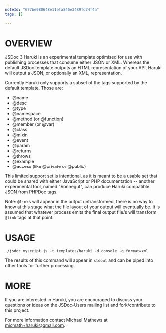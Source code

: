 ```yaml
---
noteId: "677be080648e11efa846e3489fd74f4a"
tags: []

---
```


OVERVIEW
========

JSDoc 3 Haruki is an experimental template optimised for use with publishing processes that consume either JSON or XML. Whereas the default JSDoc template outputs an HTML representation of your API, Haruki will output a JSON, or optionally an XML, representation.

Currently Haruki only supports a subset of the tags supported by the default template. Those are:

  * @name
  * @desc
  * @type
  * @namespace
  * @method (or @function)
  * @member (or @var)
  * @class
  * @mixin
  * @event
  * @param
  * @returns
  * @throws
  * @example
  * @access (like @private or @public)

This limited support set is intentional, as it is meant to be a usable set that could be shared with either JavaScript or PHP documentation -- another experimental tool, named "Vonnegut", can produce Haruki compatible JSON from PHPDoc tags.

Note: `@link`s will appear in the output untransformed, there is no way to know at this stage what the file layout of your output will eventually be. It is assumed that whatever process emits the final output file/s will transform `@link` tags at that point.

USAGE
=====

    ./jsdoc myscript.js -t templates/haruki -d console -q format=xml

The results of this command will appear in `stdout` and can be piped into other tools for further processing.

MORE
=====

If you are interested in Haruki, you are encouraged to discuss your questions or ideas on the JSDoc-Users mailing list and fork/contribute to this project.

For more information contact Michael Mathews at <micmath+haruki@gmail.com>.